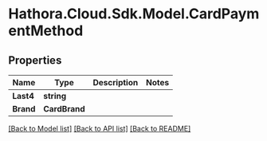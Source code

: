 # Hathora.Cloud.Sdk.Model.CardPaymentMethod

## Properties

Name | Type | Description | Notes
------------ | ------------- | ------------- | -------------
**Last4** | **string** |  | 
**Brand** | **CardBrand** |  | 

[[Back to Model list]](../README.md#documentation-for-models) [[Back to API list]](../README.md#documentation-for-api-endpoints) [[Back to README]](../README.md)

